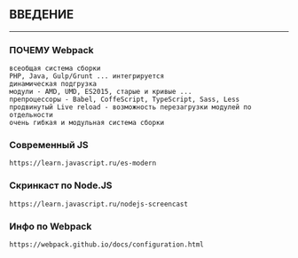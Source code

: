 ## ВВЕДЕНИЕ
--------

### ПОЧЕМУ Webpack
    всеобщая система сборки
    PHP, Java, Gulp/Grunt ... интегрируется
    динамическая подгрузка
    модули - AMD, UMD, ES2015, старые и кривые ...
    препроцессоры - Babel, CoffeScript, TypeScript, Sass, Less
    продвинутый Live reload - возможность перезагрузки модулей по отдельности
    очень гибкая и модульная система сборки

### Современный JS
    https://learn.javascript.ru/es-modern

### Скринкаст по Node.JS
    https://learn.javascript.ru/nodejs-screencast

### Инфо по Webpack
    https://webpack.github.io/docs/configuration.html
